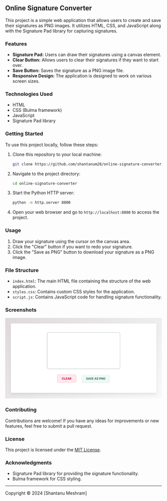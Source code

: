 ## Online Signature Converter

This project is a simple web application that allows users to create and save their signatures as PNG images. It utilizes HTML, CSS, and JavaScript along with the Signature Pad library for capturing signatures.

### Features
- **Signature Pad:** Users can draw their signatures using a canvas element.
- **Clear Button:** Allows users to clear their signatures if they want to start over.
- **Save Button:** Saves the signature as a PNG image file.
- **Responsive Design:** The application is designed to work on various screen sizes.

### Technologies Used
- HTML
- CSS (Bulma framework)
- JavaScript
- Signature Pad library

### Getting Started
To use this project locally, follow these steps:
1. Clone this repository to your local machine:
   ```bash
   git clone https://github.com/shantanum28/online-signature-converter.git
   ```
2. Navigate to the project directory:
   ```bash
   cd online-signature-converter
   ```
3. Start the Python HTTP server:
   ```bash
   python -m http.server 8000
   ```
4. Open your web browser and go to `http://localhost:8000` to access the project.

### Usage
1. Draw your signature using the cursor on the canvas area.
2. Click the "Clear" button if you want to redo your signature.
3. Click the "Save as PNG" button to download your signature as a PNG image.

### File Structure
- `index.html`: The main HTML file containing the structure of the web application.
- `styles.css`: Contains custom CSS styles for the application.
- `script.js`: Contains JavaScript code for handling signature functionality.

### Screenshots

![Screenshot](screenshots/screenshot.png)

### Contributing
Contributions are welcome! If you have any ideas for improvements or new features, feel free to submit a pull request.

### License
This project is licensed under the [MIT License](LICENSE).

### Acknowledgments
- Signature Pad library for providing the signature functionality.
- Bulma framework for CSS styling.

---
Copyright © 2024 [Shantanu Meshram]
